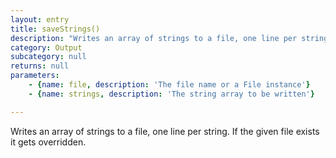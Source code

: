 ```yaml
---
layout: entry
title: saveStrings()
description: "Writes an array of strings to a file, one line per string.\nIf the given file exists it gets overridden."
category: Output
subcategory: null
returns: null
parameters:
    - {name: file, description: 'The file name or a File instance'}
    - {name: strings, description: 'The string array to be written'}

---
```

Writes an array of strings to a file, one line per string.
If the given file exists it gets overridden.